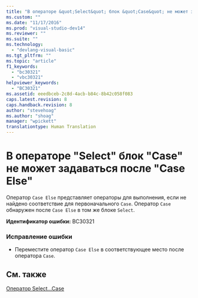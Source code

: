 ```yaml
---
title: "В операторе &quot;Select&quot; блок &quot;Case&quot; не может задаваться после &quot;Case Else&quot; | Microsoft Docs"
ms.custom: ""
ms.date: "11/17/2016"
ms.prod: "visual-studio-dev14"
ms.reviewer: ""
ms.suite: ""
ms.technology: 
  - "devlang-visual-basic"
ms.tgt_pltfrm: ""
ms.topic: "article"
f1_keywords: 
  - "bc30321"
  - "vbc30321"
helpviewer_keywords: 
  - "BC30321"
ms.assetid: eeedbceb-2c8d-4acb-b84c-8b42c058f083
caps.latest.revision: 8
caps.handback.revision: 8
author: "stevehoag"
ms.author: "shoag"
manager: "wpickett"
translationtype: Human Translation
---
```

# В операторе &quot;Select&quot; блок &quot;Case&quot; не может задаваться после &quot;Case Else&quot;
Оператор `Case Else` представляет операторы для выполнения, если не найдено соответствие для первоначального `Case`. Оператор `Case` обнаружен после `Case Else` в том же блоке `Select`.  
  
 **Идентификатор ошибки:** BC30321  
  
### Исправление ошибки  
  
-   Переместите оператор `Case Else` в соответствующее место после оператора `Case`.  
  
## См. также  
 [Оператор Select...Case](../../visual-basic/language-reference/statements/select-case-statement.md)
